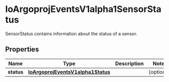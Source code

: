 

# IoArgoprojEventsV1alpha1SensorStatus

SensorStatus contains information about the status of a sensor.
## Properties

Name | Type | Description | Notes
------------ | ------------- | ------------- | -------------
**status** | [**IoArgoprojEventsV1alpha1Status**](IoArgoprojEventsV1alpha1Status.md) |  |  [optional]



